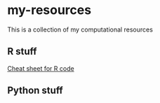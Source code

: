 # my-resources
This is a collection of my computational resources
## R stuff
[Cheat sheet for R code](https://iqss.github.io/dss-workshops/R/Rintro/base-r-cheat-sheet.pdf)

## Python stuff

